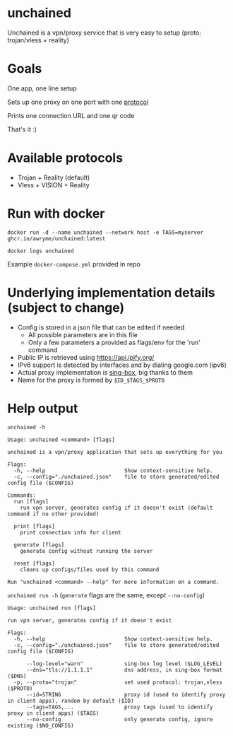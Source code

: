 # unchained
Unchained is a vpn/proxy service that is very easy to setup (proto: trojan/vless + reality)

# Goals
One app, one line setup

Sets up one proxy on one port with one [protocol](#Available-protocols)

Prints one connection URL and one qr code

That's it :)

# Available protocols
- Trojan + Reality (default)
- Vless + VISION + Reality

# Run with docker
`docker run -d --name unchained --network host -e TAGS=myserver ghcr.io/awryme/unchained:latest`

`docker logs unchained`

Example `docker-compose.yml` provided in repo

# Underlying implementation details (subject to change)
- Config is stored in a json file that can be edited if needed
    - All possible parameters are in this file
    - Only a few parameters a provided as flags/env for the 'run' command
- Public IP is retrieved using https://api.ipify.org/
- IPv6 support is detected by interfaces and by dialing google.com (ipv6)
- Actual proxy implementation is [sing-box](https://github.com/SagerNet/sing-box), big thanks to them
- Name for the proxy is formed by `$ID_$TAGS_$PROTO`

# Help output
`unchained -h`

```
Usage: unchained <command> [flags]

unchained is a vpn/proxy application that sets up everything for you

Flags:
  -h, --help                         Show context-sensitive help.
  -c, --config="./unchained.json"    file to store generated/edited config file ($CONFIG)

Commands:
  run [flags]
    run vpn server, generates config if it doesn't exist (default command if no other provided)

  print [flags]
    print connection info for client

  generate [flags]
    generate config without running the server

  reset [flags]
    cleans up configs/files used by this command

Run "unchained <command> --help" for more information on a command.
```

`unchained run -h` (`generate` flags are the same, except `--no-config`)

```
Usage: unchained run [flags]

run vpn server, generates config if it doesn't exist

Flags:
  -h, --help                         Show context-sensitive help.
  -c, --config="./unchained.json"    file to store generated/edited config file ($CONFIG)

      --log-level="warn"             sing-box log level ($LOG_LEVEL)
      --dns="tls://1.1.1.1"          dns address, in sing-box format ($DNS)
  -p, --proto="trojan"               set used protocol: trojan,vless ($PROTO)
      --id=STRING                    proxy id (used to identify proxy in client apps), random by default ($ID)
      --tags=TAGS,...                proxy tags (used to identify proxy in client apps) ($TAGS)
      --no-config                    only generate config, ignore existing ($NO_CONFIG)
```